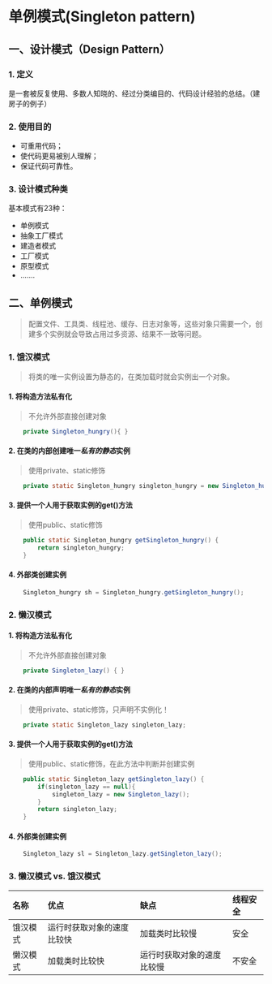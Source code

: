 # 单例模式(Singleton pattern)
## 一、设计模式（Design Pattern）
### 1. 定义
是一套被反复使用、多数人知晓的、经过分类编目的、代码设计经验的总结。（建房子的例子）
### 2. 使用目的
- 可重用代码；
- 使代码更易被别人理解；
- 保证代码可靠性。

### 3. 设计模式种类
基本模式有23种：
- 单例模式
- 抽象工厂模式
- 建造者模式
- 工厂模式
- 原型模式
- .......

## 二、单例模式
> 配置文件、工具类、线程池、缓存、日志对象等，这些对象只需要一个，创建多个实例就会导致占用过多资源、结果不一致等问题。

### 1. 饿汉模式
> 将类的唯一实例设置为静态的，在类加载时就会实例出一个对象。

#### 1. 将构造方法私有化
> 不允许外部直接创建对象

``` java
	private Singleton_hungry(){	}
```

#### 2. 在类的内部创建唯一*私有的静态*实例
> 使用private、static修饰

``` java
	private static Singleton_hungry singleton_hungry = new Singleton_hungry();
```

#### 3. 提供一个人用于获取实例的get()方法
> 使用public、static修饰

``` java
	public static Singleton_hungry getSingleton_hungry() {
		return singleton_hungry;
	}
```

#### 4. 外部类创建实例
``` java
	Singleton_hungry sh = Singleton_hungry.getSingleton_hungry();
```

### 2. 懒汉模式
#### 1. 将构造方法私有化
>不允许外部直接创建对象

``` java
	private Singleton_lazy() { }
```

#### 2. 在类的内部声明唯一*私有的静态*实例
> 使用private、static修饰，只声明不实例化！

``` java
	private static Singleton_lazy singleton_lazy;
```

#### 3. 提供一个人用于获取实例的get()方法
> 使用public、static修饰，在此方法中判断并创建实例

``` java
	public static Singleton_lazy getSingleton_lazy() {
		if(singleton_lazy == null){
			singleton_lazy = new Singleton_lazy();
		}
		return singleton_lazy;
	}
```

#### 4. 外部类创建实例
``` java
	Singleton_lazy sl = Singleton_lazy.getSingleton_lazy();
```

### 3. 懒汉模式 vs. 饿汉模式
| 名称     | 优点                     |  缺点           |线程安全  |
|:---------|:------------------------|:---------------|:--------|
|饿汉模式   | 运行时获取对象的速度比较快  | 加载类时比较慢    |安全     |
|懒汉模式   | 加载类时比较快            | 运行时获取对象的速度比较慢|不安全|